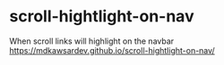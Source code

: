 # scroll-hightlight-on-nav
When scroll  links will highlight on the navbar
https://mdkawsardev.github.io/scroll-hightlight-on-nav/
